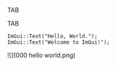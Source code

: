 TAB
	
TAB

	ImGui::Text("Hello, World.");
	ImGui::Text("Welcome to ImGui!");

![](000 hello world.png)